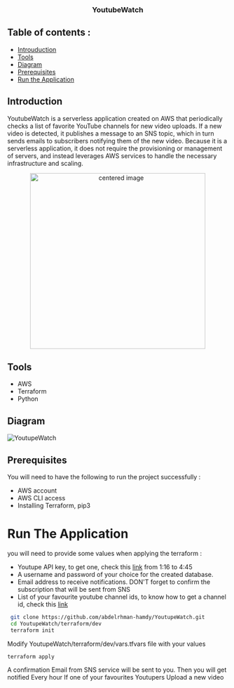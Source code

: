 
<h3 align="center">YoutubeWatch</h3>

## Table of contents :
- [Introuduction](#introduction)
- [Tools](#tools)
- [Diagram](#diagram)
- [Prerequisites](#prerequisites)
- [Run the Application](#run-the-application)

## Introduction 
YoutubeWatch is a serverless application created on AWS that periodically checks a list of favorite YouTube channels for new video uploads. If a new video is detected, it publishes a message to an SNS topic, which in turn sends emails to subscribers notifying them of the new video. Because it is a serverless application, it does not require the provisioning or management of servers, and instead leverages AWS services to handle the necessary infrastructure and scaling.
<p align="center">
<img  src="https://user-images.githubusercontent.com/69608603/224564330-b8d91840-f17f-4da9-88fb-e41a149c95b9.png" alt="centered image" height="400">
</p>

## Tools 
- AWS 
- Terraform 
- Python

## Diagram
 ![YoutupeWatch](https://user-images.githubusercontent.com/69608603/224564562-e6b72d23-3208-4127-a832-7adda9f1b238.png)

## Prerequisites 
You will need to have the following to run the project successfully : 
- AWS account 
- AWS CLI access 
- Installing Terraform, pip3

# Run The Application
 you will need to provide some values when applying the terraform :
 - Youtupe API key, to get one, check this [link](https://www.youtube.com/watch?v=D56_Cx36oGY&t=76s) from 1:16 to 4:45 
 - A username and password of your choice for the created database.
 - Email address to receive notifications. DON'T forget to confirm the subscription that will be sent from SNS
 - List of your favourite youtube channel ids, to know how to get a channel id, check this [link](https://www.youtube.com/watch?v=0oDy2sWPF38)

```bash
 git clone https://github.com/abdelrhman-hamdy/YoutupeWatch.git
 cd YoutupeWatch/terraform/dev
 terraform init  
```
Modify YoutupeWatch/terraform/dev/vars.tfvars file with your values 

```bash
terraform apply 
```
A confirmation Email from SNS service will be sent to you. Then you will get notified Every hour If one of your favourites Youtupers Upload a new video

